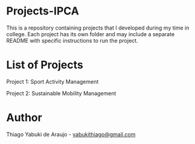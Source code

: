 # Projects-IPCA
This is a repository containing projects that I developed during my time in college. Each project has its own folder and may include a separate README with specific instructions to run the project.

# List of Projects
Project 1: Sport Activity Management <p>
Project 2: Sustainable Mobility Management

# Author
Thiago Yabuki de Araujo - yabukithiago@gmail.com
